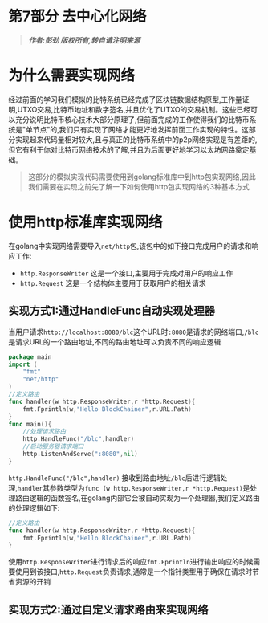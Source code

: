 第7部分 去中心化网络
============

> ***作者:彭劲  版权所有,转自请注明来源***

# 为什么需要实现网络

经过前面的学习我们模拟的比特系统已经完成了区块链数据结构原型,工作量证明,UTXO交易,比特币地址和数字签名,并且优化了UTXO的交易机制。这些已经可以充分说明比特币核心技术大部分原理了,但前面完成的工作使得我们的比特币系统是"单节点"的,我们只有实现了网络才能更好地发挥前面工作实现的特性。这部分实现起来代码量相对较大,且与真正的比特币系统中的p2p网络实现是有差距的,但它有利于你对比特币网络技术的了解,并且为后面更好地学习以太坊网路奠定基础。
> 这部分的模拟实现代码需要使用到golang标准库中到http包实现网络,因此我们需要在实现之前先了解一下如何使用http包实现网络的3种基本方式

# 使用http标准库实现网络

在golang中实现网络需要导入`net/http`包,该包中的如下接口完成用户的请求和响应工作:

* `http.ResponseWriter` 这是一个接口,主要用于完成对用户的响应工作
* `http.Request` 这是一个结构体主要用于获取用户的相关请求

## 实现方式1:通过HandleFunc自动实现处理器

当用户请求`http://localhost:8080/blc`这个URL时`:8080`是请求的网络端口,`/blc`是请求URL的一个路由地址,不同的路由地址可以负责不同的响应逻辑

```go
package main
import (
	"fmt"
	"net/http"
)
//定义路由
func handler(w http.ResponseWriter,r *http.Request){
	fmt.Fprintln(w,"Hello BlockChainer",r.URL.Path)
}
func main(){
	//处理请求路由
	http.HandleFunc("/blc",handler)
	//启动服务器请求端口
	http.ListenAndServe(":8080",nil)
}
```

`http.HandleFunc("/blc",handler)` 接收到路由地址`/blc`后进行逻辑处理,`handler`其参数类型为`func (w http.ResponseWriter,r *http.Request)`是处理路由逻辑的函数签名,在golang内部它会被自动实现为一个处理器,我们定义路由的处理逻辑如下:

```go
//定义路由
func handler(w http.ResponseWriter,r *http.Request){
	fmt.Fprintln(w,"Hello BlockChainer",r.URL.Path)
}
```

使用`http.ResponseWriter`进行请求后的响应`fmt.Fprintln`进行输出响应的时候需要使用到该接口,`http.Request`负责请求,通常是一个指针类型用于确保在请求时节省资源的开销


## 实现方式2:通过自定义请求路由来实现网络

